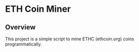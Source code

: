 # ETH Coin Miner

## Overview

This project is a simple script to mine ETHC (ethcoin.org) coins programmatically.